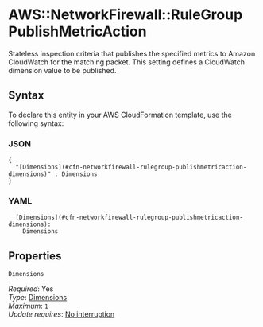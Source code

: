 # AWS::NetworkFirewall::RuleGroup PublishMetricAction<a name="aws-properties-networkfirewall-rulegroup-publishmetricaction"></a>

Stateless inspection criteria that publishes the specified metrics to Amazon CloudWatch for the matching packet\. This setting defines a CloudWatch dimension value to be published\.

## Syntax<a name="aws-properties-networkfirewall-rulegroup-publishmetricaction-syntax"></a>

To declare this entity in your AWS CloudFormation template, use the following syntax:

### JSON<a name="aws-properties-networkfirewall-rulegroup-publishmetricaction-syntax.json"></a>

```
{
  "[Dimensions](#cfn-networkfirewall-rulegroup-publishmetricaction-dimensions)" : Dimensions
}
```

### YAML<a name="aws-properties-networkfirewall-rulegroup-publishmetricaction-syntax.yaml"></a>

```
  [Dimensions](#cfn-networkfirewall-rulegroup-publishmetricaction-dimensions): 
    Dimensions
```

## Properties<a name="aws-properties-networkfirewall-rulegroup-publishmetricaction-properties"></a>

`Dimensions`  <a name="cfn-networkfirewall-rulegroup-publishmetricaction-dimensions"></a>
  
*Required*: Yes  
*Type*: [Dimensions](aws-properties-networkfirewall-rulegroup-dimensions.md)  
*Maximum*: `1`  
*Update requires*: [No interruption](https://docs.aws.amazon.com/AWSCloudFormation/latest/UserGuide/using-cfn-updating-stacks-update-behaviors.html#update-no-interrupt)